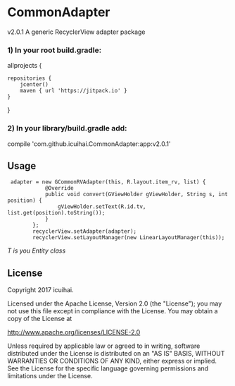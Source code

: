 # CommonAdapter
v2.0.1
A generic RecyclerView adapter package
### 1) In your root build.gradle:
allprojects {

    repositories {
        jcenter()
        maven { url 'https://jitpack.io' }
    }
}
### 2) In your library/build.gradle add:
compile 'com.github.icuihai.CommonAdapter:app:v2.0.1'
## Usage 
<pre><code> adapter = new GCommonRVAdapter<String>(this, R.layout.item_rv, list) {
            @Override
            public void convert(GViewHolder gViewHolder, String s, int position) {
                gViewHolder.setText(R.id.tv, list.get(position).toString());
            }
        };
        recyclerView.setAdapter(adapter);
        recyclerView.setLayoutManager(new LinearLayoutManager(this));
</code></pre>
*T is you Entity class*
## License
Copyright 2017 icuihai.

Licensed under the Apache License, Version 2.0 (the "License");
you may not use this file except in compliance with the License.
You may obtain a copy of the License at

   http://www.apache.org/licenses/LICENSE-2.0

Unless required by applicable law or agreed to in writing, software
distributed under the License is distributed on an "AS IS" BASIS,
WITHOUT WARRANTIES OR CONDITIONS OF ANY KIND, either express or implied.
See the License for the specific language governing permissions and
limitations under the License.

